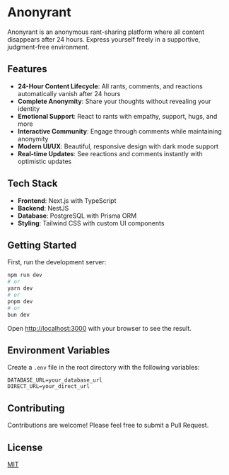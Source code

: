 # Anonyrant

Anonyrant is an anonymous rant-sharing platform where all content disappears after 24 hours. Express yourself freely in a supportive, judgment-free environment.

## Features

- **24-Hour Content Lifecycle**: All rants, comments, and reactions automatically vanish after 24 hours
- **Complete Anonymity**: Share your thoughts without revealing your identity
- **Emotional Support**: React to rants with empathy, support, hugs, and more
- **Interactive Community**: Engage through comments while maintaining anonymity
- **Modern UI/UX**: Beautiful, responsive design with dark mode support
- **Real-time Updates**: See reactions and comments instantly with optimistic updates

## Tech Stack

- **Frontend**: Next.js with TypeScript
- **Backend**: NestJS
- **Database**: PostgreSQL with Prisma ORM
- **Styling**: Tailwind CSS with custom UI components

## Getting Started

First, run the development server:

```bash
npm run dev
# or
yarn dev
# or
pnpm dev
# or
bun dev
```

Open [http://localhost:3000](http://localhost:3000) with your browser to see the result.

## Environment Variables

Create a `.env` file in the root directory with the following variables:

```env
DATABASE_URL=your_database_url
DIRECT_URL=your_direct_url
```

## Contributing

Contributions are welcome! Please feel free to submit a Pull Request.

## License

[MIT](https://choosealicense.com/licenses/mit/)

